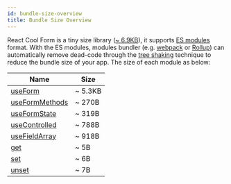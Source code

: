 ```yaml
---
id: bundle-size-overview
title: Bundle Size Overview
---
```


React Cool Form is a tiny size library ([~ 6.9KB](https://bundlephobia.com/result?p=react-cool-form)), it supports [ES modules](https://hacks.mozilla.org/2018/03/es-modules-a-cartoon-deep-dive) format. With the ES modules, modules bundler (e.g. [webpack](https://webpack.js.org) or [Rollup](https://rollupjs.org/guide)) can automatically remove dead-code through the [tree shaking](https://developer.mozilla.org/en-US/docs/Glossary/Tree_shaking) technique to reduce the bundle size of your app. The size of each module as below:

| Name                                                | Size    |
| --------------------------------------------------- | ------- |
| [useForm](../api-reference/use-form)                | ~ 5.3KB |
| [useFormMethods](../api-reference/use-form-methods) | ~ 270B  |
| [useFormState](../api-reference/use-form-state)     | ~ 319B  |
| [useControlled](../api-reference/use-controlled)    | ~ 788B  |
| [useFieldArray](../api-reference/use-field-array)   | ~ 918B  |
| [get](../api-reference/utility-functions#get)       | ~ 5B    |
| [set](../api-reference/utility-functions#set)       | ~ 6B    |
| [unset](../api-reference/utility-functions#unset)   | ~ 7B    |
